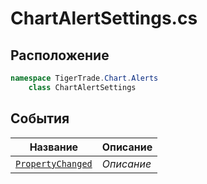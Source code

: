 
# ChartAlertSettings.cs
## Расположение
```csharp
namespace TigerTrade.Chart.Alerts  
    class ChartAlertSettings
```

## События
| Название | Описание |
| --- | --- |
| [`PropertyChanged`](./sobytiya/PropertyChanged.md) | *Описание* |
